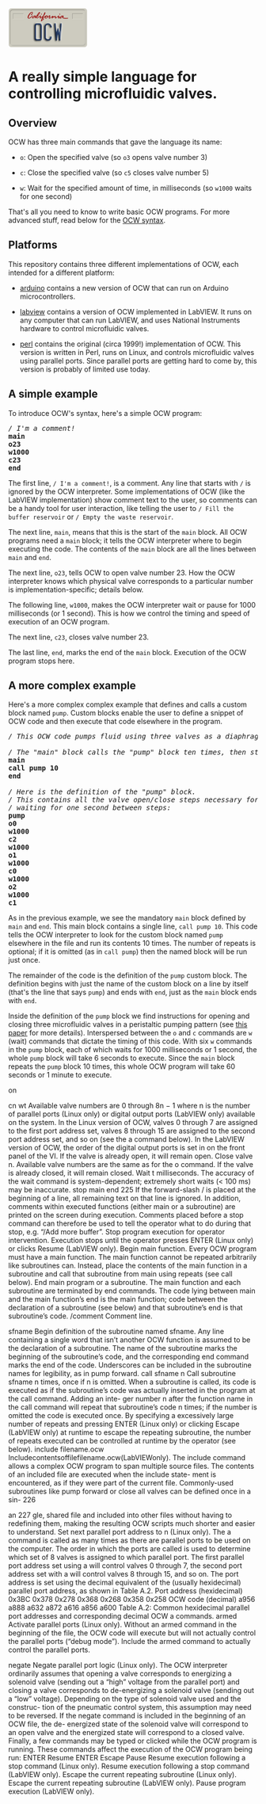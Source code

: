 ![OCW logo](ocw.png)

# A really simple language for controlling microfluidic valves.




## Overview

OCW has three main commands that gave the language its name:

* `o`:  Open the specified valve (so `o3` opens valve number 3)

* `c`:  Close the specified valve (so `c5` closes valve number 5)

* `w`:  Wait for the specified amount of time, in milliseconds (so `w1000` waits for one second)

That's all you need to know to write basic OCW programs.  For more advanced stuff, read below for the [OCW syntax]().





## Platforms

This repository contains three different implementations of OCW, each intended for a different platform:

* [arduino](arduino/) contains a new version of OCW that can run on Arduino microcontrollers.

* [labview](labview/) contains a version of OCW implemented in LabVIEW.  It runs on any computer that can run LabVIEW, and uses National Instruments hardware to control microfluidic valves.

* [perl](perl/) contains the original (circa 1999!) implementation of OCW.  This version is written in Perl, runs on Linux, and controls microfluidic valves using parallel ports.  Since parallel ports are getting hard to come by, this version is probably of limited use today.  







## A simple example

To introduce OCW's syntax, here's a simple OCW program:

<pre>
<i>/ I'm a comment!</i>
<b>main</b>
<b>o23</b>
<b>w1000</b>
<b>c23</b>
<b>end</b>
</pre>

The first line, `/ I'm a comment!`, is a comment.  Any line that starts with `/` is ignored by the OCW interpreter.  Some implementations of OCW (like the LabVIEW implementation) show comment text to the user, so comments can be a handy tool for user interaction, like telling the user to `/ Fill the buffer reservoir` or `/ Empty the waste reservoir`.

The next line, `main`, means that this is the start of the `main` block.  All OCW programs need a `main` block; it tells the OCW interpreter where to begin executing the code.  The contents of the `main` block are all the lines between `main` and `end`.

The next line, `o23`, tells OCW to open valve number 23.  How the OCW interpreter knows which physical valve corresponds to a particular number is implementation-specific; details below.  

The following line, `w1000`, makes the OCW interpreter wait or pause for 1000 milliseconds (or 1 second).  This is how we control the timing and speed of execution of an OCW program.

The next line, `c23`, closes valve number 23.

The last line, `end`, marks the end of the `main` block.  Execution of the OCW program stops here.




## A more complex example

Here's a more complex complex example that defines and calls a custom block named `pump`.  Custom blocks enable the user to define a snippet of OCW code and then execute that code elsewhere in the program.

<pre>
<i>/ This OCW code pumps fluid using three valves as a diaphragm pump.</i>

<i>/ The "main" block calls the "pump" block ten times, then stops:</i>
<b>main</b>
<b>call pump 10</b>
<b>end</b>

<i>/ Here is the definition of the "pump" block.</i>
<i>/ This contains all the valve open/close steps necessary for one pumping cycle,</i>
<i>/ waiting for one second between steps:</i>
<b>pump</b>
<b>o0</b>
<b>w1000</b>
<b>c2</b>
<b>w1000</b>
<b>o1</b>
<b>w1000</b>
<b>c0</b>
<b>w1000</b>
<b>o2</b>
<b>w1000</b>
<b>c1</b>
<end></pre>

As in the previous example, we see the mandatory `main` block defined by `main` and `end`.  This main block contains a single line, `call pump 10`.  This code tells the OCW interpreter to look for the custom block named `pump` elsewhere in the file and run its contents 10 times.  The number of repeats is optional; if it is omitted (as in `call pump`) then the named block will be run just once.

The remainder of the code is the definition of the `pump` custom block.  The definition begins with just the name of the custom block on a line by itself (that's the line that says `pump`) and ends with `end`, just as the `main` block ends with `end`.  

Inside the definition of the `pump` block we find instructions for opening and closing three microfluidic valves in a peristaltic pumping pattern (see [this paper]() for more details).  Interspersed between the `o` and `c` commands are `w` (wait) commands that dictate the timing of this code.  With six `w` commands in the `pump` block, each of which waits for 1000 milliseconds or 1 second, the whole `pump` block will take 6 seconds to execute.  Since the `main` block repeats the `pump` block 10 times, this whole OCW program will take 60 seconds or 1 minute to execute.







 on

cn
wt
Available valve numbers are 0 through 8n − 1 where n is the number of parallel ports (Linux only) or digital output ports (LabVIEW only) available on the system. In the Linux version of OCW, valves 0 through 7 are assigned to the first port address set, valves 8 through 15 are assigned to the second port address set, and so on (see the a command below). In the LabVIEW version of OCW, the order of the digital output ports is set in on the front panel of the VI. If the valve is already open, it will remain open.
Close valve n.
Available valve numbers are the same as for the o command. If the valve is
already closed, it will remain closed.
Wait t milliseconds.
The accuracy of the wait command is system-dependent; extremely short waits (< 100 ms) may be inaccurate.
stop
main
end
225
If the forward-slash / is placed at the beginning of a line, all remaining text on that line is ignored. In addition, comments within executed functions (either main or a subroutine) are printed on the screen during execution. Comments placed before a stop command can therefore be used to tell the operator what to do during that stop, e.g. “/Add more buffer”.
Stop program execution for operator intervention.
Execution stops until the operator presses ENTER (Linux only) or clicks Resume (LabVIEW only).
Begin main function.
Every OCW program must have a main function. The main function cannot be repeated arbitrarily like subroutines can. Instead, place the contents of the main function in a subroutine and call that subroutine from main using repeats (see call below).
End main program or a subroutine.
The main function and each subroutine are terminated by end commands. The code lying between main and the main function’s end is the main function; code between the declaration of a subroutine (see below) and that subroutine’s end is that subroutine’s code.
/comment Comment line.

sfname Begin definition of the subroutine named sfname.
Any line containing a single word that isn’t another OCW function is assumed to be the declaration of a subroutine. The name of the subroutine marks the beginning of the subroutine’s code, and the corresponding end command marks the end of the code. Underscores can be included in the subroutine names for legibility, as in pump forward.
call sfname n Call subroutine sfname n times, once if n is omitted.
When a subroutine is called, its code is executed as if the subroutine’s code was actually inserted in the program at the call command. Adding an inte- ger number n after the function name in the call command will repeat that subroutine’s code n times; if the number is omitted the code is executed once. By specifying a excessively large number of repeats and pressing ENTER (Linux only) or clicking Escape (LabVIEW only) at runtime to escape the repeating subroutine, the number of repeats executed can be controlled at runtime by the operator (see below).
include filename.ocw Includecontentsoffilefilename.ocw(LabVIEWonly).
The include command allows a complex OCW program to span multiple source files. The contents of an included file are executed when the include state- ment is encountered, as if they were part of the current file. Commonly-used subroutines like pump forward or close all valves can be defined once in a sin-
226

an
227
gle, shared file and included into other files without having to redefining them, making the resulting OCW scripts much shorter and easier to understand.
Set next parallel port address to n (Linux only).
The a command is called as many times as there are parallel ports to be used on the computer. The order in which the ports are called is used to determine which set of 8 valves is assigned to which parallel port. The first parallel port address set using a will control valves 0 through 7, the second port address set with a will control valves 8 through 15, and so on. The port address is set using the decimal equivalent of the (usually hexidecimal) parallel port address, as shown in Table A.2.
Port address (hexidecimal)
         0x3BC
         0x378
         0x278
         0x368
         0x268
         0x358
         0x258
OCW code (decimal)
a956 a888 a632 a872 a616 a856 a600
 Table A.2: Common hexidecimal parallel port addresses and corresponding decimal OCW a commands.
armed Activate parallel ports (Linux only).
Without an armed command in the beginning of the file, the OCW code will execute but will not actually control the parallel ports (“debug mode”). Include the armed command to actually control the parallel ports.

negate Negate parallel port logic (Linux only).
The OCW interpreter ordinarily assumes that opening a valve corresponds to energizing a solenoid valve (sending out a “high” voltage from the parallel port) and closing a valve corresponds to de-energizing a solenoid valve (sending out a “low” voltage). Depending on the type of solenoid valve used and the construc- tion of the pneumatic control system, this assumption may need to be reversed. If the negate command is included in the beginning of an OCW file, the de- energized state of the solenoid valve will correspond to an open valve and the energized state will correspond to a closed valve.
Finally, a few commands may be typed or clicked while the OCW program is running. These commands affect the execution of the OCW program being run:
ENTER Resume ENTER Escape Pause
Resume execution following a stop command (Linux only). Resume execution following a stop command (LabVIEW only). Escape the current repeating subroutine (Linux only).
Escape the current repeating subroutine (LabVIEW only). Pause program execution (LabVIEW only).